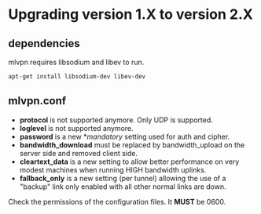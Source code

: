 Upgrading version 1.X to version 2.X
====================================

dependencies
------------
mlvpn requires libsodium and libev to run.

```sh
apt-get install libsodium-dev libev-dev
```

mlvpn.conf
----------

  * **protocol** is not supported anymore. Only UDP is supported.
  * **loglevel** is not supported anymore.
  * **password** is a new **mandatory* setting used for auth and cipher.
  * **bandwidth_download** must be replaced by bandwidth_upload on the server
    side and removed client side.
  * **cleartext_data** is a new setting to allow better performance on very
    modest machines when running HIGH bandwidth uplinks.
  * **fallback_only** is a new setting (per tunnel) allowing the use of a
    "backup" link only enabled with all other normal links are down.



Check the permissions of the configuration files. It **MUST** be 0600.
